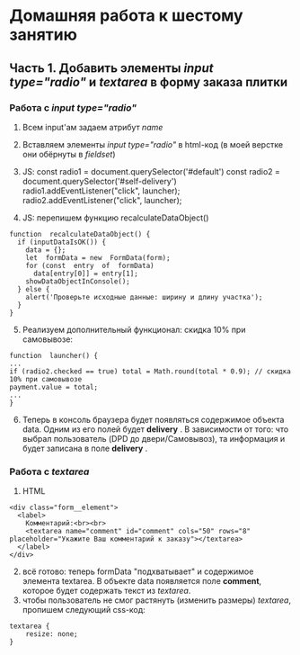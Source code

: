 ﻿# Домашняя работа к шестому занятию
## Часть 1. Добавить элементы *input type="radio"* и *textarea* в форму заказа плитки

### Работа с *input type="radio"*
1. Всем input'ам задаем атрибут *name*
2. Вставляем элементы *input type="radio"* в html-код (в моей верстке они обёрнуты в *fieldset*)
3. JS: 
const  radio1 = document.querySelector('#default')
const  radio2 = document.querySelector('#self-delivery')
radio1.addEventListener("click", launcher);
radio2.addEventListener("click", launcher);

4. JS: перепишем функцию recalculateDataObject()
```
function  recalculateDataObject() {
  if (inputDataIsOK()) {
    data = {};
    let  formData = new  FormData(form);
    for (const  entry  of  formData)
      data[entry[0]] = entry[1];
    showDataObjectInConsole();
  } else {
    alert('Проверьте исходные данные: ширину и длину участка');
  }
}
```
5. Реализуем дополнительный функционал: скидка 10% при самовывозе:
```
function  launcher() {
...
if (radio2.checked == true) total = Math.round(total * 0.9); // скидка 10% при самовывозе
payment.value = total;
...
}
```
6. Теперь в консоль браузера будет появляться содержимое объекта data. Одним из его полей будет **delivery** . В зависимости от того: что выбрал пользователь (DPD до двери/Самовывоз), та информация и будет записана в поле **delivery** .

### Работа с *textarea*
1. HTML
```
<div class="form__element">                
  <label>                    
    Комментарий:<br><br>
    <textarea name="comment" id="comment" cols="50" rows="8" placeholder="Укажите Ваш комментарий к заказу"></textarea>
  </label>
</div>
```
2. всё готово: теперь formData "подхватывает" и содержимое элемента textarea. В объекте data появляется поле **comment**, которое будет содержать текст из *textarea*.
3. чтобы пользователь не смог растянуть (изменить размеры) *textarea*, пропишем следующий css-код:
```
textarea {
    resize: none;
}
```
